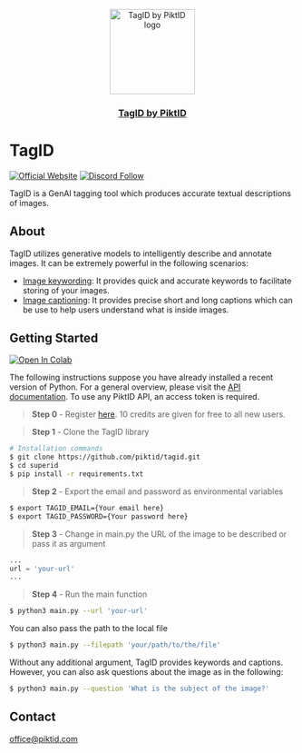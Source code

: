 <p align="center">
  <img src="https://studio.piktid.com/logo.svg" alt="TagID by PiktID logo" width="150">
  </br>
  <h3 align="center"><a href="[https://studio.piktid.com](https://studio.piktid.com)">TagID by PiktID</a></h3>
</p>


# TagID
[![Official Website](https://img.shields.io/badge/Official%20Website-piktid.com-blue?style=flat&logo=world&logoColor=white)](https://piktid.com)
[![Discord Follow](https://dcbadge.vercel.app/api/server/FJU39e9Z4P?style=flat)](https://discord.com/invite/FJU39e9Z4P)

TagID is a GenAI tagging tool which produces accurate textual descriptions of images. 


## About
TagID utilizes generative models to intelligently describe and annotate images. It can be extremely powerful in the following scenarios:

- <ins>Image keywording</ins>: It provides quick and accurate keywords to facilitate storing of your images.
- <ins>Image captioning</ins>: It provides precise short and long captions which can be use to help users understand what is inside images. 

## Getting Started
<a target="_blank" href="https://colab.research.google.com/drive/1D0yFV_xwSsWwmYHBJP07g2IlSDiZXbLv?usp=sharing">
  <img src="https://colab.research.google.com/assets/colab-badge.svg" alt="Open In Colab"/>
</a>

The following instructions suppose you have already installed a recent version of Python. For a general overview, please visit the <a href="https://api.piktid.com/docs">API documentation</a>.
To use any PiktID API, an access token is required. 

> **Step 0** - Register <a href="https://studio.piktid.com">here</a>. 10 credits are given for free to all new users.

> **Step 1** - Clone the TagID library
```bash
# Installation commands
$ git clone https://github.com/piktid/tagid.git
$ cd superid
$ pip install -r requirements.txt
```

> **Step 2** - Export the email and password as environmental variables
```bash
$ export TAGID_EMAIL={Your email here}
$ export TAGID_PASSWORD={Your password here}
```

> **Step 3** - Change in main.py the URL of the image to be described or pass it as argument
```python
...
url = 'your-url'
...
```

> **Step 4** - Run the main function
```bash
$ python3 main.py --url 'your-url'
```

You can also pass the path to the local file
```bash
$ python3 main.py --filepath 'your/path/to/the/file'
```

Without any additional argument, TagID provides keywords and captions. However, you can also ask questions about the image as in the following: 
```bash
$ python3 main.py --question 'What is the subject of the image?'
```

## Contact
office@piktid.com
